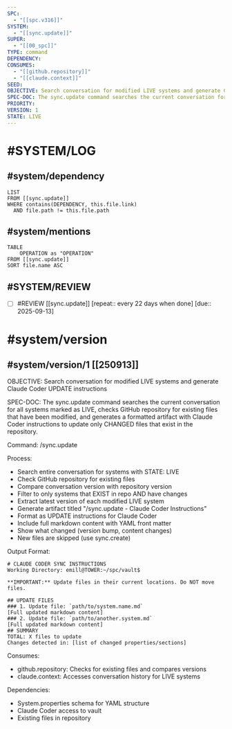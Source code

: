 ```yaml
---
SPC:
  - "[[spc.v316]]"
SYSTEM:
  - "[[sync.update]]"
SUPER:
  - "[[00_spc]]"
TYPE: command
DEPENDENCY:
CONSUMES:
  - "[[github.repository]]"
  - "[[claude.context]]"
SEED:
OBJECTIVE: Search conversation for modified LIVE systems and generate Claude Coder UPDATE instructions
SPEC-DOC: The sync.update command searches the current conversation for all systems marked as LIVE, checks GitHub repository for existing files that have been modified, and generates a formatted artifact with Claude Coder instructions to update only CHANGED files that exist in the repository.
PRIORITY:
VERSION: 1
STATE: LIVE
---
```

# #SYSTEM/LOG
## #system/dependency
```dataview
LIST
FROM [[sync.update]]
WHERE contains(DEPENDENCY, this.file.link)
  AND file.path != this.file.path
```
## #system/mentions
```dataview
TABLE
    OPERATION as "OPERATION"
FROM [[sync.update]]
SORT file.name ASC
```
## #SYSTEM/REVIEW
- [ ] #REVIEW [[sync.update]]  [repeat:: every 22 days when done]  [due:: 2025-09-13]
# #system/version
## #system/version/1 [[250913]]
OBJECTIVE: Search conversation for modified LIVE systems and generate Claude Coder UPDATE instructions

SPEC-DOC:
The sync.update command searches the current conversation for all systems marked as LIVE, checks GitHub repository for existing files that have been modified, and generates a formatted artifact with Claude Coder instructions to update only CHANGED files that exist in the repository.

Command: /sync.update

Process:
- Search entire conversation for systems with STATE: LIVE
- Check GitHub repository for existing files
- Compare conversation version with repository version
- Filter to only systems that EXIST in repo AND have changes
- Extract latest version of each modified LIVE system
- Generate artifact titled "/sync.update - Claude Coder Instructions"
- Format as UPDATE instructions for Claude Coder
- Include full markdown content with YAML front matter
- Show what changed (version bump, content changes)
- New files are skipped (use sync.create)

Output Format:
```
# CLAUDE CODER SYNC INSTRUCTIONS
Working Directory: emill@TOWER:~/spc/vault$

**IMPORTANT:** Update files in their current locations. Do NOT move files.

## UPDATE FILES
### 1. Update file: `path/to/system.name.md`
[Full updated markdown content]
### 2. Update file: `path/to/another.system.md`
[Full updated markdown content]
## SUMMARY
TOTAL: X files to update
Changes detected in: [list of changed properties/sections]
```

Consumes:
- github.repository: Checks for existing files and compares versions
- claude.context: Accesses conversation history for LIVE systems

Dependencies:
- System.properties schema for YAML structure
- Claude Coder access to vault
- Existing files in repository